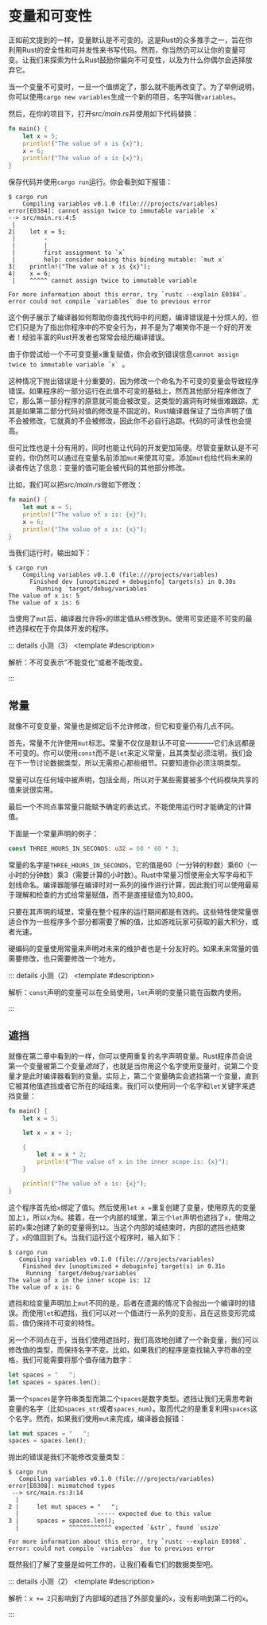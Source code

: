 <script setup>
import {
  QuizProvider,
  Quiz,
  Radio,
  Option,
  IsCompile,
  IsCompileText,
  Input
} from "../../components/quiz"

</script>

# 变量和可变性

正如前文提到的一样，变量默认是不可变的。这是Rust的众多推手之一，旨在你利用Rust的安全性和可并发性来书写代码。然而，你当然仍可以让你的变量可变。让我们来探索为什么Rust鼓励你偏向不可变性，以及为什么你偶尔会选择放弃它。

当一个变量不可变时，一旦一个值绑定了，那么就不能再改变了。为了举例说明，你可以使用`cargo new variables`生成一个新的项目，名字叫做`variables`。

然后，在你的项目下，打开*src/main.rs*并使用如下代码替换：

```rust
fn main() {
    let x = 5;
    println!("The value of x is {x}");
    x = 6;
    println!("The value of x is {x}");
}
```

保存代码并使用`cargo run`运行。你会看到如下报错：

```
$ cargo run
    Compiling variables v0.1.0 (file:///projects/variables)
error[E0384]: cannot assign twice to immutable variable `x`
--> src/main.rs:4:5
 |
2|    let x = 5;
 |        -
 |        |
 |        first assignment to `x`
 |        help: consider making this binding mutable: `mut x`
3|    println!("The value of x is {x}");
4|    x = 6;
 |    ^^^^^ cannot assign twice to immutable variable

For more information about this error, try `rustc --explain E0384`.
error could not compile `variables` due to previous error
```

这个例子展示了编译器如何帮助你查找代码中的问题，编译错误是十分烦人的，但它们只是为了指出你程序中的不安全行为，并不是为了嘲笑你不是一个好的开发者！经验丰富的Rust开发者也常常会经历编译错误。

由于你尝试给一个不可变变量`x`重复赋值，你会收到错误信息``cannot assign twice to immutable variable `x` ``。

这种情况下抛出错误是十分重要的，因为修改一个命名为不可变的变量会导致程序错误。如果程序的一部分运行在此值不可变的基础上，然而其他部分程序修改了它，那么第一部分程序的原意就可能会被改变。这类型的漏洞有时候很难跟踪，尤其是如果第二部分代码对值的修改是不固定的。Rust编译器保证了当你声明了值不会被修改，它就真的不会被修改，因此你不必自行追踪。代码的可读性也会提高。

但可比性也是十分有用的，同时也能让代码的开发更加简便。尽管变量默认是不可变的，你仍然可以通过在变量名前添加`mut`来使其可变。添加`mut`也给代码未来的读者传达了信息：变量的值可能会被代码的其他部分修改。

比如，我们可以把*src/main.rs*做如下修改：

```rust
fn main() {
    let mut x = 5;
    println!("The value of x is: {x}");
    x = 6;
    println!("The value of x is: {x}");
}
```

当我们运行时，输出如下：

```
$ cargo run
    Compiling variables v0.1.0 (file:///projects/variables)
      Finished dev [unoptimized + debuginfo] targets(s) in 0.30s
        Running `target/debug/variables`
The value of x is: 5
The value of x is: 6
```

当使用了`mut`后，编译器允许将`x`的绑定值从`5`修改到`6`。使用可变还是不可变的最终选择权在于你具体开发的程序。

::: details 小测（3）
<QuizProvider>
<Quiz>
<template #description>

解析：不可变表示“不能变化”或者不能改变。

</template>
<template #quiz>

以下哪一项对“变量x是不可变的”的描述最正确？

<Radio>
<Option label="x在赋值后不能被修改" answer />
<Option label="在定义后，x最多只能被修改一次" />
<Option label="x储存在内存中一片不可被修改的区域" />
<Option label="你不能创建x的引用" />
</Radio>

</template>
</Quiz>

<Quiz>
<template #description>

解析：比如，你可以使用如下代码创建一个可变变量：`let mut x = 1`。

</template>
<template #quiz>

在`let`后要使用什么关键字来标识一个变量是可变的？

<Input answer="mut" />

</template>
</Quiz>

<Quiz>
<template #quiz>

<IsCompileText />

```rust
fn main() {
    let x = 1;
    println!("{x}");
    x += 1;
    println!("{x}");
}
```

<IsCompile
  :answer="{ compiled: false }"
/>

</template>
</Quiz>
</QuizProvider>
:::

## 常量

就像不可变变量，常量也是绑定后不允许修改，但它和变量仍有几点不同。

首先，常量不允许使用`mut`标志。常量不仅仅是默认不可变————它们永远都是不可变的。你可以使用`const`而不是`let`来定义常量，且其类型必须注明。我们会在下一节讨论数据类型，所以无需担心那些细节。只要知道你必须注明类型。

常量可以在任何域中被声明，包括全局，所以对于某些需要被多个代码模块共享的值来说很实用。

最后一个不同点事常量只能赋予确定的表达式，不能使用运行时才能确定的计算值。

下面是一个常量声明的例子：

```rust
const THREE_HOURS_IN_SECONDS: u32 = 60 * 60 * 3;
```

常量的名字是`THREE_HOURS_IN_SECONDS`，它的值是60（一分钟的秒数）乘60（一小时的分钟数）乘3（需要计算的小时数）。Rust中常量习惯使用全大写字母和下划线命名。编译器能够在编译时对一系列的操作进行计算，因此我们可以使用最易于理解和检查的方式给常量赋值，而不是直接赋值为10,800。

只要在其声明的域里，常量在整个程序的运行期间都是有效的。这些特性使常量很适合作为一些程序多个部分都需要了解的值，比如游戏玩家可获取的最大积分，或者光速。

硬编码的变量使用常量来声明对未来的维护者也是十分友好的。如果未来常量的值需要修改，也只需要修改一个地方。

::: details 小测（2）
<QuizProvider>
<Quiz>
<template #description>

解析：`const`声明的变量可以在全局使用，`let`声明的变量只能在函数内使用。

</template>
<template #quiz>

下面对于`let`和`const`的区别的描述哪一个最正确？

<Radio>
<Option label="如果一个常量没有使用大写蛇形命名法，编译器会报错" />
<Option label="它们只是声明变量的不同方式，语义相同" />
<Option label="const可以在全局声明，let只能在函数中声明" />
<Option label="const只能赋值为字面量，不能用表达式赋值" />
</Radio>

</template>
</Quiz>

<Quiz>
<template #description>

解析：`const`可以在函数外、使用规定的计算生命。

</template>
<template #quiz>

<IsCompileText />

```rust
const TWO: u32 = 1 + 1;
fn main() {
    println!("{TWO}");
}
```

<IsCompile
  :answer="{
    compiled: true,
    result: '2'
  }"
/>

</template>
</Quiz>
</QuizProvider>
:::

## 遮挡

就像在第二章中看到的一样，你可以使用重复的名字声明变量。Rust程序员会说第一个变量被第二个变量*遮挡*了，也就是当你用这个名字使用变量时，说第二个变量才是此时编译器看到的变量。实际上，第二个变量确实会遮挡第一个变量，直到它被其他值遮挡或者它所在的域结束。我们可以使用同一个名字和`let`关键字来遮挡变量：

```rust
fn main() {
    let x = 5;

    let x = x + 1;

    {
        let x = x * 2;
        println!("The value of x in the inner scope is: {x}");
    }

    println!("The value of x is: {x}");
}
```

这个程序首先给`x`绑定了值`5`。然后使用`let x =`重复创建了变量，使用原先的变量加上`1`，所以`x`为`6`。接着，在一个内部的域里，第三个`let`声明也遮挡了`x`，使用之前的`x`乘`2`创建了新的变量得到`12`。当这个内部的域结束时，内部的遮挡也结束了，`x`的值回到了`6`。当我们运行这个程序时，输入如下：

```
$ cargo run
   Compiling variables v0.1.0 (file:///projects/variables)
    Finished dev [unoptimized + debuginfo] target(s) in 0.31s
     Running `target/debug/variables`
The value of x in the inner scope is: 12
The value of x is: 6
```

遮挡和给变量声明加上`mut`不同的是，后者在遗漏的情况下会抛出一个编译时的错误。而使用`let`和遮挡，我们可以对一个值进行一系列的变形，且在这些变形完成后，值仍保持不可变的特性。

另一个不同点在于，当我们使用遮挡时，我们高效地创建了一个新变量，我们可以修改值的类型，而保持名字不变。比如，如果我们的程序是查找输入字符串的空格，我们可能需要将那个值存储为数字：

```rust
let spaces = "   ";
let spaces = spaces.len();
```

第一个`spaces`是字符串类型而第二个`spaces`是数字类型。遮挡让我们无需思考新变量的名字（比如`spaces_str`或者`spaces_num`）。取而代之的是重复利用`spaces`这个名字。然而，如果我们使用`mut`来完成，编译器会报错：

```rust
let mut spaces = "   ";
spaces = spaces.len();
```

抛出的错误是我们不能修改变量类型：

```
$ cargo run
   Compiling variables v0.1.0 (file:///projects/variables)
error[E0308]: mismatched types
 --> src/main.rs:3:14
  |
2 |     let mut spaces = "   ";
  |                      ----- expected due to this value
3 |     spaces = spaces.len();
  |              ^^^^^^^^^^^^ expected `&str`, found `usize`

For more information about this error, try `rustc --explain E0308`.
error: could not compile `variables` due to previous error
```

既然我们了解了变量是如何工作的，让我们看看它们的数据类型吧。

::: details 小测（2）
<QuizProvider>
<Quiz>
<template #description>

解析：`x += 2`只影响到了内部域的遮挡了外部变量的`x`，没有影响到第二行的`x`。

</template>
<template #quiz>

<IsCompileText />

```rust
fn main() {
    let mut x: u32 = 1;
    {
        let mut x = x;
        x += 2;
    }
    println!("{x}");
}
```

<IsCompile
  :answer="{
    compiled: true,
    result: '1'
  }"
/>

</template>
</Quiz>

<Quiz>
<template #description>

解析：变量不能被赋予和初始类型不同的值。

</template>
<template #quiz>

<IsCompileText />

```rust
fn main() {
    let mut x: u32 = 1;
    x = "Hello world";
    println!("{x}");
}
```

<IsCompile
  :answer="{
    compiled: false,
  }"
/>

</template>
</Quiz>
</QuizProvider>
:::
